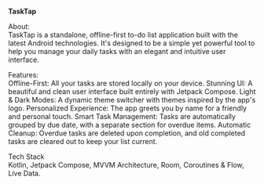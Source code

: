 **TaskTap**

About:  
TaskTap is a standalone, offline-first to-do list application built with the latest Android technologies. It's designed to be a simple yet powerful tool to help you manage your daily tasks with an elegant and intuitive user interface.

Features:  
Offline-First: All your tasks are stored locally on your device.
Stunning UI: A beautiful and clean user interface built entirely with Jetpack Compose.
Light & Dark Modes: A dynamic theme switcher with themes inspired by the app's logo.
Personalized Experience: The app greets you by name for a friendly and personal touch.
Smart Task Management: Tasks are automatically grouped by due date, with a separate section for overdue items.
Automatic Cleanup: Overdue tasks are deleted upon completion, and old completed tasks are cleared out to keep your list current.

Tech Stack  
Kotlin, Jetpack Compose, MVVM Architecture, Room, Coroutines & Flow, Live Data.
